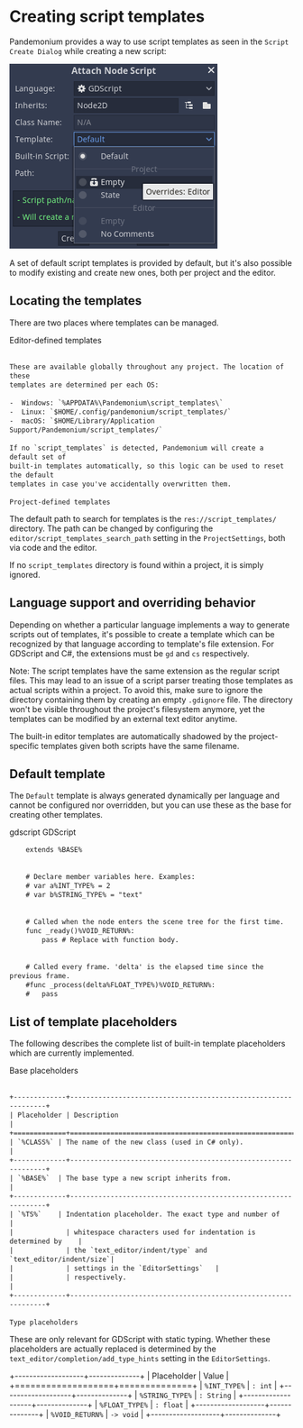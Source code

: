 

Creating script templates
=========================

Pandemonium provides a way to use script templates as seen in the
`Script Create Dialog` while creating a new script:

![](img/script_create_dialog_templates.png)

A set of default script templates is provided by default, but it's also possible
to modify existing and create new ones, both per project and the editor.

Locating the templates
----------------------

There are two places where templates can be managed.

Editor-defined templates
~~~~~~~~~~~~~~~~~~~~~~~~

These are available globally throughout any project. The location of these
templates are determined per each OS:

-  Windows: `%APPDATA%\Pandemonium\script_templates\`
-  Linux: `$HOME/.config/pandemonium/script_templates/`
-  macOS: `$HOME/Library/Application Support/Pandemonium/script_templates/`

If no `script_templates` is detected, Pandemonium will create a default set of
built-in templates automatically, so this logic can be used to reset the default
templates in case you've accidentally overwritten them.

Project-defined templates
~~~~~~~~~~~~~~~~~~~~~~~~~

The default path to search for templates is the
`res://script_templates/` directory. The path can be changed by configuring
the `editor/script_templates_search_path` setting in the
`ProjectSettings`, both via code and the editor.

If no `script_templates` directory is found within a project, it is simply
ignored.

Language support and overriding behavior
----------------------------------------

Depending on whether a particular language implements a way to generate scripts
out of templates, it's possible to create a template which can be recognized by
that language according to template's file extension. For GDScript and C#, the
extensions must be `gd` and `cs` respectively.

Note:
 The script templates have the same extension as the regular script
          files. This may lead to an issue of a script parser treating those templates as
          actual scripts within a project. To avoid this, make sure to ignore the
          directory containing them by creating an empty `.gdignore` file. The directory won't be
          visible throughout the project's filesystem anymore, yet the templates can be
          modified by an external text editor anytime.

The built-in editor templates are automatically shadowed by the project-specific
templates given both scripts have the same filename.

Default template
----------------

The `Default` template is always generated dynamically per language and cannot
be configured nor overridden, but you can use these as the base for creating
other templates.


gdscript GDScript

```
    extends %BASE%


    # Declare member variables here. Examples:
    # var a%INT_TYPE% = 2
    # var b%STRING_TYPE% = "text"


    # Called when the node enters the scene tree for the first time.
    func _ready()%VOID_RETURN%:
        pass # Replace with function body.


    # Called every frame. 'delta' is the elapsed time since the previous frame.
    #func _process(delta%FLOAT_TYPE%)%VOID_RETURN%:
    #	pass
```

List of template placeholders
-----------------------------

The following describes the complete list of built-in template placeholders
which are currently implemented.

Base placeholders
~~~~~~~~~~~~~~~~~

+-------------+----------------------------------------------------------------+
| Placeholder | Description                                                    |
+=============+================================================================+
| `%CLASS%` | The name of the new class (used in C# only).                   |
+-------------+----------------------------------------------------------------+
| `%BASE%`  | The base type a new script inherits from.                      |
+-------------+----------------------------------------------------------------+
| `%TS%`    | Indentation placeholder. The exact type and number of          |
|             | whitespace characters used for indentation is determined by    |
|             | the `text_editor/indent/type` and `text_editor/indent/size`|
|             | settings in the `EditorSettings`   |
|             | respectively.                                                  |
+-------------+----------------------------------------------------------------+

Type placeholders
~~~~~~~~~~~~~~~~~

These are only relevant for GDScript with static typing. Whether these
placeholders are actually replaced is determined by the
`text_editor/completion/add_type_hints` setting in the
`EditorSettings`.

+-------------------+--------------+
| Placeholder       | Value        |
+===================+==============+
| `%INT_TYPE%`    | `: int`    |
+-------------------+--------------+
| `%STRING_TYPE%` | `: String` |
+-------------------+--------------+
| `%FLOAT_TYPE%`  | `: float`  |
+-------------------+--------------+
| `%VOID_RETURN%` | `-> void`  |
+-------------------+--------------+
